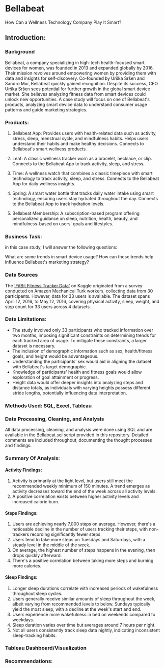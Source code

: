 # Bellabeat
How Can a Wellness Technology Company Play It Smart?


## Introduction:
### Background
Bellabeat, a company specializing in high-tech health-focused smart devices for women, was founded in 2013 and expanded globally by 2016. Their mission revolves around empowering women by providing them with data and insights for self-discovery. Co-founded by Urška Sršen and Sandro Mur, Bellabeat quickly gained recognition. Despite its success, CEO Urška Sršen sees potential for further growth in the global smart device market. She believes analyzing fitness data from smart devices could unlock new opportunities. A case study will focus on one of Bellabeat's products, analyzing smart device data to understand consumer usage patterns and guide marketing strategies.

### Products: 
1. Bellabeat App: Provides users with health-related data such as activity, stress, sleep, menstrual cycle, and mindfulness habits. Helps users understand their habits and make healthy decisions. Connects to Bellabeat's smart wellness products.

2. Leaf: A classic wellness tracker worn as a bracelet, necklace, or clip. Connects to the Bellabeat App to track activity, sleep, and stress.

3. Time: A wellness watch that combines a classic timepiece with smart technology to track activity, sleep, and stress. Connects to the Bellabeat App for daily wellness insights.

4. Spring: A smart water bottle that tracks daily water intake using smart technology, ensuring users stay hydrated throughout the day. Connects to the Bellabeat App to track hydration levels.

5. Bellabeat Membership: A subscription-based program offering personalized guidance on sleep, nutrition, health, beauty, and mindfulness-based on users' goals and lifestyles.

### Business Task: 
in this case study, I will answer the following questions:

What are some trends in smart device usage?
How can these trends help influence Bellabeat's marketing strategy?

### Data Sources
The ['FitBit Fitness Tracker Data'](https://www.kaggle.com/datasets/arashnic/fitbit) on Kaggle originated from a survey conducted on Amazon Mechanical Turk workers, collecting data from 30 participants. However, data for 33 users is available. The dataset spans April 12, 2016, to May 12, 2016, covering physical activity, sleep, weight, and step count for 33 users across 4 datasets. 

### Data Limitations:

- The study involved only 33 participants who tracked information over two months, imposing significant constraints on determining trends for each tracked area of usage. To 
  mitigate these constraints, a larger dataset is necessary.
- The inclusion of demographic information such as sex, health/fitness goals, and height would be advantageous.
- Understanding the participants' sex would aid in aligning the dataset with Bellabeat's target demographic.
- Knowledge of participants' health and fitness goals would allow exploration of goal attainment or progress.
- Height data would offer deeper insights into analyzing steps and distance totals, as individuals with varying heights possess different stride lengths, potentially 
  influencing data interpretation.


### Methods Used: SQL, Excel, Tableau

### Data Processing, Cleaning, and Analysis 
All data processing, cleaning, and analysis were done using SQL and are available in the Bellabeat.sql script provided in this repository. Detailed comments are included throughout, documenting the thought processes and findings.

### Summary Of Analysis:
#### Activity Findings:
 1. Activity is primarily at the light level, but users still meet the recommended weekly minimum of 150 minutes. A trend emerges as activity decreases toward the end of the week across all activity levels.
 2. A positive correlation exists between higher activity levels and increased calorie burn.

#### Steps Findings:
1. Users are achieving nearly 7,000 steps on average. However, there's a noticeable decline in the number of users tracking their steps, with non-trackers recording 
significantly fewer steps.
2. Users tend to take more steps on Tuesdays and Saturdays, with a steady level in the middle of the week.
3. On average, the highest number of steps happens in the evening, then drops quickly afterward.
4. There's a positive correlation between taking more steps and burning more calories.

#### Sleep Findings: 
1. Longer sleep durations correlate with increased periods of wakefulness throughout sleep cycles.
2. Users generally receive similar amounts of sleep throughout the week, albeit varying from recommended levels to below. Sundays typically yield the most sleep, with a decline at the week's start and end.
3. Users experience more wakefulness in bed on weekends compared to weekdays.
4. Sleep duration varies over time but averages around 7 hours per night.
5. Not all users consistently track sleep data nightly, indicating inconsistent sleep-tracking habits.






### Tableau Dashboard/Visualization

### Recommendations: 





